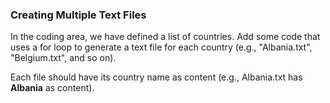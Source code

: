 ### Creating Multiple Text Files
In the coding area, we have defined a list of countries. Add some code that uses a for loop to generate a text file for each country (e.g., "Albania.txt", "Belgium.txt", and so on).

Each file should have its country name as content (e.g., Albania.txt has **Albania** as content).